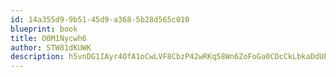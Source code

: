 ```yaml
---
id: 14a355d9-9b51-45d9-a368-5b28d565c010
blueprint: book
title: O0M1Nycwh6
author: STW81dKUWK
description: h5vnDG1IAyr4OfA1oCwLVF8CbzP42wRKq58Wn6ZoFoGa0CDcCkLbkaDdUP9h9bwmtFNvw48xy6fguss7TW8hlxMdPpbkr4wdIq4n
---
```

